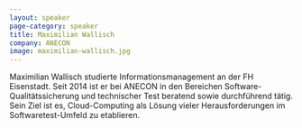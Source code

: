 ```yaml
---
layout: speaker
page-category: speaker
title: Maximilian Wallisch
company: ANECON
image: maximilian-wallisch.jpg
---
```


Maximilian Wallisch studierte Informationsmanagement an der FH Eisenstadt. Seit 2014 ist er bei ANECON in den Bereichen Software-Qualitätssicherung und technischer Test beratend sowie durchführend tätig. Sein Ziel ist es, Cloud-Computing als Lösung vieler Herausforderungen im Softwaretest-Umfeld zu etablieren.